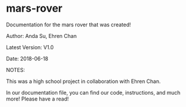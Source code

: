 # mars-rover
Documentation for the mars rover that was created!

Author: Anda Su, Ehren Chan

Latest Version: V1.0

Date: 2018-06-18

NOTES:

This was a high school project in collaboration with Ehren Chan.

In our documentation file, you can find our code, instructions, and much more! Please have a read!
